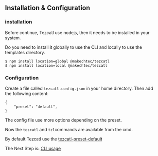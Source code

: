 ## Installation & Configuration ##

### installation ###

Before continue, Tezcatl use nodejs, then it needs to be installed in your system.

Do you need to install it globally to use the CLI and locally to use the templates directory.

    $ npm install location=global @makechtec/tezcatl 
    $ npm install location=local @makechtec/tezcatl

### Configuration ###

Create a file called `tezcatl.config.json` in your home directory. Then add the following content:

    {
        "preset": "default",
    }

The config file use more options depending on the preset.

Now the `tezcatl` and `tzl`commands are available from the cmd. 

By default Tezcatl use the [tezcatl-preset-default](https://github.com/MakechTec/tezcatl/blob/master/documentation/presets.md)


The Next Step is: [CLI usage](https://github.com/MakechTec/tezcatl/blob/master/documentation/cli-usage.md)
